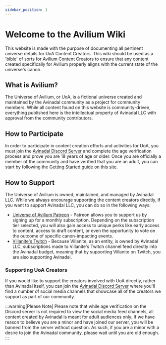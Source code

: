 ```yaml
---
sidebar_position: 1
---
```


# Welcome to the Avilium Wiki
 
This website is made with the purpose of documenting all pertinent universe details for UoA Content Creators. This wiki should be used as a 'bible' of sorts for Avilium Content Creators to ensure that any content created specifically for Avilium properly aligns with the current state of the universe's canon.

## What is Avilium?

The Universe of Avilium, or UoA, is a fictional universe created and maintained by the Avinadal community as a project for community members. While all content found on this website is community-driven, everything published here is the intellectual property of Avinadal LLC with approval from the community contributors.

## How to Participate

In order to participate in content creation efforts and activities for UoA, you must join the [Avinadal Discord Server](https://discord.gg/avinadal) and complete the age verification process and prove you are 18 years of age or older. Once you are officially a member of the community and have verified that you are an adult, you can start by following the [Getting Started guide on this site](/getting-started).

## How to Support

The Universe of Avilium is owned, maintained, and managed by Avinadal LLC. While we always encourage supporting the content creators directly, if you want to support Avinadal LLC, you can do so in the following ways:

- [Universe of Avilium Patreon](https://www.patreon.com/Avilium) - Patreon allows you to support us by signing up for a monthly subscription. Depending on the subscription tier selected, you will also gain access to unique perks like early access to content, access to draft content, or even the opportunity to vote on the outcome of specific canon-impacting events.
- [Villanite's Twitch](https://www.twitch.tv/villanite) - Because Villanite, as an entity, is owned by Avinadal LLC, subscriptions made to Villanite's Twitch channel feed directly into the Avinadal budget, meaning that by supporting Villanite on Twitch, you are also supporting Avinadal.

### Supporting UoA Creators

If you would like to support the creators involved with UoA directly, rather than Avinadal itself, you can join the [Avinadal Discord Server](https://discord.gg/avinadal) where you'll find a number of social media channels that showcase all of the creators we support as part of our community.

:::warning[Please Note]
    Please note that while age verification on the Discord server is not required to view the social media feed channels, all content created by Avinadal is meant for adult audiences only. If we have reason to believe you are a minor and have joined our server, you will be banned from the server without question. As such, if you are a minor with a desire to join the Avinadal community, please wait until you are old enough.
:::